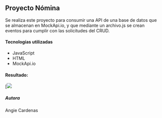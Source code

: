 
## Proyecto Nómina

Se realiza este proyecto para consumir una API de una base de datos que se almacenan en MockApi.io, y que mediante un archivo.js se crean eventos para cumplir con las solicitudes del CRUD. 

#### Tecnologías utilizadas

- JavaScript
- HTML
- MockApi.io

#### Resultado:

[![](/home/Exegol-161/Pictures/Screenshots/pagina.png)

##### Autora

Angie Cardenas


